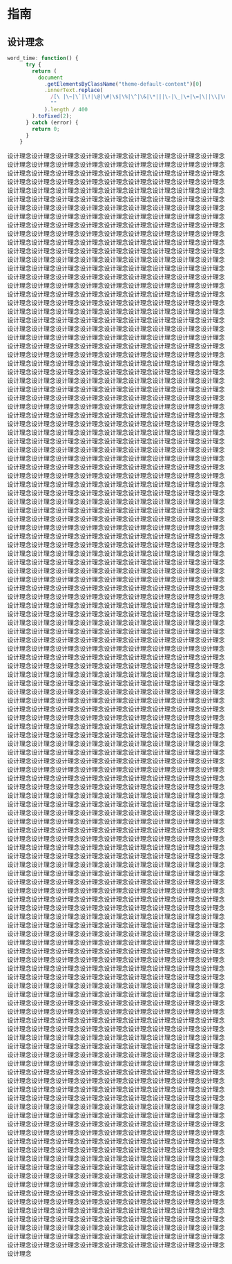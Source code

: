 # 指南

## 设计理念

```js
word_time: function() {
      try {
        return (
          document
            .getElementsByClassName("theme-default-content")[0]
            .innerText.replace(
              /[\ |\~|\`|\!|\@|\#|\$|\%|\^|\&|\*|||\-|\_|\+|\=|\||\\|\n|\r|\{|\}|\;|\:|\"|\'|\,|\<|\.|\>|\/|\?|\u3002|\uff1f|\uff01|\uff0c|\u3001|\uff1b|\uff1a|\u201c|\u201d|\u2018|\u2019|\uff08|\uff09|\u300a|\u300b|\u3008|\u3009|\u3010|\u3011|\u300e|\u300f|\u300c|\u300d|\ufe43|\ufe44|\u3014|\u3015|\u2026|\u2014|\uff5e|\ufe4f|\uffe5]/g,
              ""
            ).length / 400
        ).toFixed(2);
      } catch (error) {
        return 0;
      }
    }
```
设计理念设计理念设计理念设计理念设计理念设计理念设计理念设计理念设计理念设计理念设计理念设计理念设计理念设计理念设计理念设计理念设计理念设计理念设计理念设计理念设计理念设计理念设计理念设计理念设计理念设计理念设计理念设计理念设计理念设计理念设计理念设计理念设计理念设计理念设计理念设计理念设计理念设计理念设计理念设计理念设计理念设计理念设计理念设计理念设计理念设计理念设计理念设计理念设计理念设计理念设计理念设计理念设计理念设计理念设计理念设计理念设计理念设计理念设计理念设计理念设计理念设计理念设计理念设计理念设计理念设计理念设计理念设计理念设计理念设计理念设计理念设计理念设计理念设计理念设计理念设计理念设计理念设计理念设计理念设计理念设计理念设计理念设计理念设计理念设计理念设计理念设计理念设计理念设计理念设计理念设计理念设计理念设计理念设计理念设计理念设计理念设计理念设计理念设计理念设计理念设计理念设计理念设计理念设计理念设计理念设计理念设计理念设计理念设计理念设计理念设计理念设计理念设计理念设计理念设计理念设计理念设计理念设计理念设计理念设计理念设计理念设计理念设计理念设计理念设计理念设计理念设计理念设计理念设计理念设计理念设计理念设计理念设计理念设计理念设计理念设计理念设计理念设计理念设计理念设计理念设计理念设计理念设计理念设计理念设计理念设计理念设计理念设计理念设计理念设计理念设计理念设计理念设计理念设计理念设计理念设计理念设计理念设计理念设计理念设计理念设计理念设计理念设计理念设计理念设计理念设计理念设计理念设计理念设计理念设计理念设计理念设计理念设计理念设计理念设计理念设计理念设计理念设计理念设计理念设计理念设计理念设计理念设计理念设计理念设计理念设计理念设计理念设计理念设计理念设计理念设计理念设计理念设计理念设计理念设计理念设计理念设计理念设计理念设计理念设计理念设计理念设计理念设计理念设计理念设计理念设计理念设计理念设计理念设计理念设计理念设计理念设计理念设计理念设计理念设计理念设计理念设计理念设计理念设计理念设计理念设计理念设计理念设计理念设计理念设计理念设计理念设计理念设计理念设计理念设计理念设计理念设计理念设计理念设计理念设计理念设计理念设计理念设计理念设计理念设计理念设计理念设计理念设计理念设计理念设计理念设计理念设计理念设计理念设计理念设计理念设计理念设计理念设计理念设计理念设计理念设计理念设计理念设计理念设计理念设计理念设计理念设计理念设计理念设计理念设计理念设计理念设计理念设计理念设计理念设计理念设计理念设计理念设计理念设计理念设计理念设计理念设计理念设计理念设计理念设计理念设计理念设计理念设计理念设计理念设计理念设计理念设计理念设计理念设计理念设计理念设计理念设计理念设计理念设计理念设计理念设计理念设计理念设计理念设计理念设计理念设计理念设计理念设计理念设计理念设计理念设计理念设计理念设计理念设计理念设计理念设计理念设计理念设计理念设计理念设计理念设计理念设计理念设计理念设计理念设计理念设计理念设计理念设计理念设计理念设计理念设计理念设计理念设计理念设计理念设计理念设计理念设计理念设计理念设计理念设计理念设计理念设计理念设计理念设计理念设计理念设计理念设计理念设计理念设计理念设计理念设计理念设计理念设计理念设计理念设计理念设计理念设计理念设计理念设计理念设计理念设计理念设计理念设计理念设计理念设计理念设计理念设计理念设计理念设计理念设计理念设计理念设计理念设计理念设计理念设计理念设计理念设计理念设计理念设计理念设计理念设计理念设计理念设计理念设计理念设计理念设计理念设计理念设计理念设计理念设计理念设计理念设计理念设计理念设计理念设计理念设计理念设计理念设计理念设计理念设计理念设计理念设计理念设计理念设计理念设计理念设计理念设计理念设计理念设计理念设计理念设计理念设计理念设计理念设计理念设计理念设计理念设计理念设计理念设计理念设计理念设计理念设计理念设计理念设计理念设计理念设计理念设计理念设计理念设计理念设计理念设计理念设计理念设计理念设计理念设计理念设计理念设计理念设计理念设计理念设计理念设计理念设计理念设计理念设计理念设计理念设计理念设计理念设计理念设计理念设计理念设计理念设计理念设计理念设计理念设计理念设计理念设计理念设计理念设计理念设计理念设计理念设计理念设计理念设计理念设计理念设计理念设计理念设计理念设计理念设计理念设计理念设计理念设计理念设计理念设计理念设计理念设计理念设计理念设计理念设计理念设计理念设计理念设计理念设计理念设计理念设计理念设计理念设计理念设计理念设计理念设计理念设计理念设计理念设计理念设计理念设计理念设计理念设计理念设计理念设计理念设计理念设计理念设计理念设计理念设计理念设计理念设计理念设计理念设计理念设计理念设计理念设计理念设计理念设计理念设计理念设计理念设计理念设计理念设计理念设计理念设计理念设计理念设计理念设计理念设计理念设计理念设计理念设计理念设计理念设计理念设计理念设计理念设计理念设计理念设计理念设计理念设计理念设计理念设计理念设计理念设计理念设计理念设计理念设计理念设计理念设计理念设计理念设计理念设计理念设计理念设计理念设计理念设计理念设计理念设计理念设计理念设计理念设计理念设计理念设计理念设计理念设计理念设计理念设计理念设计理念设计理念设计理念设计理念设计理念设计理念设计理念设计理念设计理念设计理念设计理念设计理念设计理念设计理念设计理念设计理念设计理念设计理念设计理念设计理念设计理念设计理念设计理念设计理念设计理念设计理念设计理念设计理念设计理念设计理念设计理念设计理念设计理念设计理念设计理念设计理念设计理念设计理念设计理念设计理念设计理念设计理念设计理念设计理念设计理念设计理念设计理念设计理念设计理念设计理念设计理念设计理念设计理念设计理念设计理念设计理念设计理念设计理念设计理念设计理念设计理念设计理念设计理念设计理念设计理念设计理念设计理念设计理念设计理念设计理念设计理念设计理念设计理念设计理念设计理念设计理念设计理念设计理念设计理念设计理念设计理念设计理念设计理念设计理念设计理念设计理念设计理念设计理念设计理念设计理念设计理念设计理念设计理念设计理念设计理念设计理念设计理念设计理念设计理念设计理念设计理念设计理念设计理念设计理念设计理念设计理念设计理念设计理念设计理念设计理念设计理念设计理念设计理念设计理念设计理念设计理念设计理念设计理念设计理念设计理念设计理念设计理念设计理念设计理念设计理念设计理念设计理念设计理念设计理念设计理念设计理念设计理念设计理念设计理念设计理念设计理念设计理念设计理念设计理念设计理念设计理念设计理念设计理念设计理念设计理念设计理念设计理念设计理念设计理念设计理念设计理念设计理念设计理念设计理念设计理念设计理念设计理念设计理念设计理念设计理念设计理念设计理念设计理念设计理念设计理念设计理念设计理念设计理念设计理念设计理念设计理念设计理念设计理念设计理念设计理念设计理念设计理念设计理念设计理念设计理念设计理念设计理念设计理念设计理念设计理念设计理念设计理念设计理念设计理念设计理念设计理念设计理念设计理念设计理念设计理念设计理念设计理念设计理念设计理念设计理念设计理念设计理念设计理念设计理念设计理念设计理念设计理念设计理念设计理念设计理念设计理念设计理念设计理念设计理念设计理念设计理念设计理念设计理念设计理念设计理念设计理念设计理念设计理念设计理念设计理念设计理念设计理念设计理念设计理念设计理念设计理念设计理念设计理念设计理念设计理念设计理念设计理念设计理念设计理念设计理念设计理念设计理念设计理念设计理念设计理念设计理念设计理念设计理念设计理念设计理念设计理念设计理念设计理念设计理念设计理念设计理念设计理念设计理念设计理念设计理念设计理念设计理念设计理念设计理念设计理念设计理念设计理念设计理念设计理念设计理念设计理念设计理念设计理念设计理念设计理念设计理念设计理念设计理念设计理念设计理念设计理念设计理念设计理念设计理念设计理念设计理念设计理念设计理念设计理念设计理念设计理念设计理念设计理念设计理念设计理念设计理念设计理念设计理念设计理念设计理念设计理念设计理念设计理念设计理念设计理念设计理念设计理念设计理念设计理念设计理念设计理念设计理念设计理念设计理念设计理念设计理念设计理念设计理念设计理念设计理念设计理念设计理念设计理念设计理念设计理念设计理念设计理念设计理念设计理念设计理念设计理念设计理念设计理念设计理念设计理念设计理念设计理念设计理念设计理念设计理念设计理念设计理念设计理念设计理念设计理念设计理念设计理念设计理念设计理念设计理念设计理念设计理念设计理念设计理念设计理念设计理念设计理念设计理念设计理念设计理念设计理念设计理念设计理念设计理念设计理念设计理念设计理念设计理念设计理念设计理念设计理念设计理念设计理念设计理念设计理念设计理念设计理念设计理念设计理念设计理念设计理念设计理念设计理念设计理念设计理念设计理念设计理念设计理念设计理念设计理念设计理念设计理念设计理念设计理念设计理念设计理念设计理念设计理念设计理念设计理念设计理念设计理念设计理念设计理念设计理念设计理念设计理念设计理念设计理念设计理念设计理念设计理念设计理念设计理念设计理念设计理念设计理念设计理念设计理念设计理念设计理念设计理念设计理念设计理念设计理念设计理念设计理念设计理念设计理念设计理念设计理念设计理念设计理念设计理念设计理念设计理念设计理念设计理念设计理念设计理念设计理念设计理念设计理念设计理念设计理念设计理念设计理念设计理念设计理念设计理念设计理念设计理念设计理念设计理念设计理念设计理念设计理念设计理念设计理念设计理念设计理念设计理念设计理念设计理念设计理念设计理念设计理念设计理念设计理念设计理念设计理念设计理念设计理念设计理念设计理念设计理念设计理念设计理念设计理念设计理念设计理念设计理念设计理念设计理念设计理念设计理念设计理念设计理念设计理念设计理念设计理念设计理念设计理念设计理念设计理念设计理念设计理念设计理念设计理念设计理念设计理念设计理念设计理念设计理念设计理念设计理念设计理念设计理念设计理念设计理念设计理念设计理念设计理念设计理念设计理念设计理念设计理念设计理念设计理念设计理念设计理念设计理念设计理念设计理念设计理念设计理念设计理念设计理念设计理念设计理念设计理念设计理念设计理念设计理念设计理念设计理念设计理念设计理念设计理念设计理念设计理念设计理念设计理念设计理念设计理念设计理念设计理念设计理念设计理念设计理念设计理念设计理念设计理念设计理念设计理念设计理念设计理念设计理念设计理念设计理念设计理念设计理念设计理念设计理念设计理念设计理念设计理念设计理念设计理念设计理念设计理念设计理念设计理念设计理念设计理念设计理念设计理念设计理念设计理念设计理念设计理念设计理念设计理念设计理念设计理念